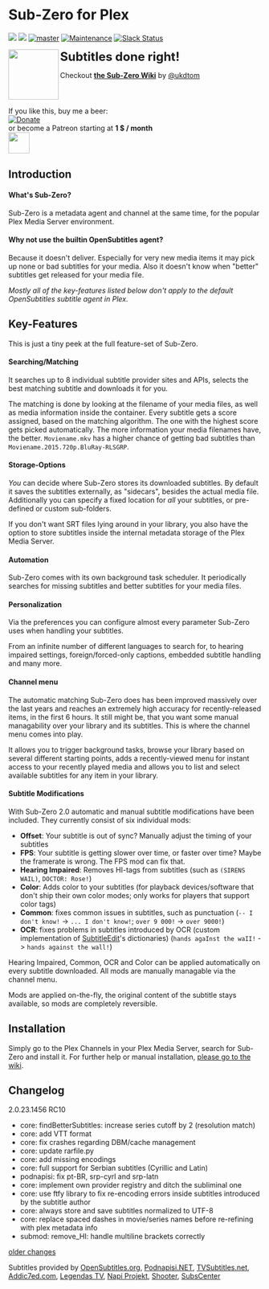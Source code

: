 # Sub-Zero for Plex
[![](https://img.shields.io/github/release/pannal/Sub-Zero.bundle.svg?style=flat&label=stable)](https://github.com/pannal/Sub-Zero.bundle/releases/latest)
[![](https://img.shields.io/github/release/pannal/Sub-Zero.bundle/all.svg?maxAge=2592000&label=testing+2.0+RC9)](https://github.com/pannal/Sub-Zero.bundle/releases)
[![master](https://img.shields.io/badge/master-stable-green.svg?maxAge=2592000)]()
[![Maintenance](https://img.shields.io/maintenance/yes/2017.svg)]()
[![Slack Status](https://szslack.fragstore.net/badge.svg)](https://szslack.fragstore.net)

<img src="https://raw.githubusercontent.com/pannal/Sub-Zero.bundle/master/Contents/Resources/subzero.gif" align="left" height="100"> <font size="5"><b>Subtitles done right!</b></font><br />

Checkout **[the Sub-Zero Wiki](https://github.com/pannal/Sub-Zero.bundle/wiki)** by [@ukdtom](https://github.com/ukdtom) <br />
<br style="clear:left;"/>

If you like this, buy me a beer: <br>[![Donate](https://www.paypalobjects.com/en_US/i/btn/btn_donate_LG.gif)](https://www.paypal.com/cgi-bin/webscr?cmd=_s-xclick&hosted_button_id=G9VKR2B8PMNKG) <br>or become a Patreon starting at **1 $ / month** <br><a href="https://www.patreon.com/subzero_plex" target="_blank"><img src="http://www.wenspencer.com/wp-content/uploads/2017/02/patreon-button.png" height="42" /></a>

## Introduction
#### What's Sub-Zero?
Sub-Zero is a metadata agent and channel at the same time, for the popular Plex Media Server environment.

#### Why not use the builtin OpenSubtitles agent?
Because it doesn't deliver. Especially for very new media items it may pick up none or bad subtitles for your media. Also it doesn't know when "better" subtitles get released for your media file.

*Mostly all of the key-features listed below don't apply to the default OpenSubtitles subtitle agent in Plex.*

## Key-Features
This is just a tiny peek at the full feature-set of Sub-Zero.

#### Searching/Matching
It searches up to 8 individual subtitle provider sites and APIs, selects the best matching subtitle and downloads it for you.

The matching is done by looking at the filename of your media files, as well as media information inside the container.
Every subtitle gets a score assigned, based on the matching algorithm. The one with the highest score gets picked automatically. The more information your media filenames have, the better. `Moviename.mkv` has a higher chance of getting bad subtitles than `Moviename.2015.720p.BluRay-RLSGRP`.

#### Storage-Options
*You* can decide where Sub-Zero stores its downloaded subtitles. By default it saves the subtitles externally, as "sidecars", besides the actual media file.
Additionally you can specify a fixed location for *all* your subtitles, or pre-defined or custom sub-folders.

If you don't want SRT files lying around in your library, you also have the option to store subtitles inside the internal metadata storage of the Plex Media Server.

#### Automation
Sub-Zero comes with its own background task scheduler. It periodically searches for missing subtitles and better subtitles for your media files.

#### Personalization
Via the preferences you can configure almost every parameter Sub-Zero uses when handling your subtitles.

From an infinite number of different languages to search for, to hearing impaired settings, foreign/forced-only captions, embedded subtitle handling and many more.

#### Channel menu
The automatic matching Sub-Zero does has been improved massively over the last years and reaches an extremely high accuracy for recently-released items, in the first 6 hours. It still might be, that you want some manual managability over your library and its subtitles. This is where the channel menu comes into play.

It allows you to trigger background tasks, browse your library based on several different starting points, adds a recently-viewed menu for instant access to your recently played media and allows you to list and select available subtitles for any item in your library.

#### Subtitle Modifications
With Sub-Zero 2.0 automatic and manual subtitle modifications have been included.
They currently consist of six individual mods:
- **Offset**: Your subtitle is out of sync? Manually adjust the timing of your subtitles
- **FPS**: Your subtitle is getting slower over time, or faster over time? Maybe the framerate is wrong. The FPS mod can fix that.
- **Hearing Impaired**: Removes HI-tags from subtitles (such as `(SIRENS WAIL)`, `DOCTOR: Rose!`)
- **Color**: Adds color to your subtitles (for playback devices/software that don't ship their own color modes; only works for players that support color tags)
- **Common**: fixes common issues in subtitles, such as punctuation (`-- I don't know!` -> `... I don't know!`; `over 9 000!` -> `over 9000!`)
- **OCR**: fixes problems in subtitles introduced by OCR (custom implementation of [SubtitleEdit](https://github.com/SubtitleEdit/subtitleedit)'s dictionaries) (`hands agaInst the waII!` -> `hands against the wall!`)

Hearing Impaired, Common, OCR and Color can be applied automatically on every subtitle downloaded. All mods are manually managable via the channel menu.

Mods are applied on-the-fly, the original content of the subtitle stays available, so mods are completely reversible.


## Installation
Simply go to the Plex Channels in your Plex Media Server, search for Sub-Zero and install it.
For further help or manual installation, [please go to the wiki](https://github.com/pannal/Sub-Zero.bundle/wiki).

## Changelog

2.0.23.1456 RC10
- core: findBetterSubtitles: increase series cutoff by 2 (resolution match)
- core: add VTT format
- core: fix crashes regarding DBM/cache management
- core: update rarfile.py
- core: add missing encodings
- core: full support for Serbian subtitles (Cyrillic and Latin)
- podnapisi: fix pt-BR, srp-cyrl and srp-latn
- core: implement own provider registry and ditch the subliminal one
- core: use ftfy library to fix re-encoding errors inside subtitles introduced by the subtitle author
- core: always store and save subtitles normalized to UTF-8
- core: replace spaced dashes in movie/series names before re-refining with plex metadata info
- submod: remove_HI: handle multiline brackets correctly



[older changes](CHANGELOG.md)


Subtitles provided by [OpenSubtitles.org](http://www.opensubtitles.org/), [Podnapisi.NET](https://www.podnapisi.net/), [TVSubtitles.net](http://www.tvsubtitles.net/), [Addic7ed.com](http://www.addic7ed.com/), [Legendas TV](http://legendas.tv/), [Napi Projekt](http://www.napiprojekt.pl/), [Shooter](http://shooter.cn/), [SubsCenter](http://www.subscenter.org)
